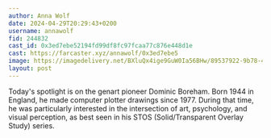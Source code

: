 ```yaml
---
author: Anna Wolf
date: 2024-04-29T20:29:43+0200
username: annawolf
fid: 244832
cast_id: 0x3ed7ebe52194fd99df8fc97fcaa77c876e448d1e
cast: https://farcaster.xyz/annawolf/0x3ed7ebe5
image: https://imagedelivery.net/BXluQx4ige9GuW0Ia56BHw/89537922-9b78-4fd7-0968-f93e07d95d00/original
layout: post
---
```


Today's spotlight is on the genart pioneer Dominic Boreham. Born 1944 in England, he made computer plotter drawings since 1977. During that time, he was particularly interested in the intersection of art, psychology, and visual perception, as best seen in his STOS (Solid/Transparent Overlay Study) series.

<img src='https://imagedelivery.net/BXluQx4ige9GuW0Ia56BHw/89537922-9b78-4fd7-0968-f93e07d95d00/original' alt='' referrerpolicy='no-referrer'/>
